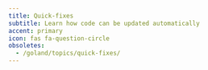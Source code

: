 ```yaml
---
title: Quick-fixes
subtitle: Learn how code can be updated automatically
accent: primary
icon: fas fa-question-circle
obsoletes:
  - /goland/topics/quick-fixes/
---
```



